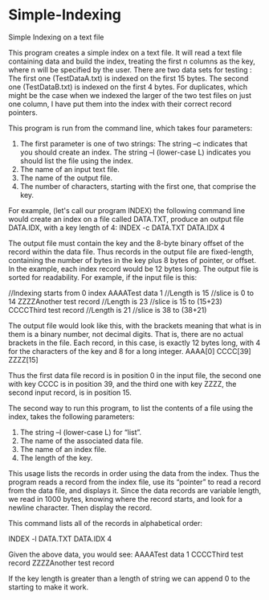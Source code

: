 # Simple-Indexing
Simple Indexing on a text file

This program creates a simple index on a text file.  It will read a text file containing data and build the index, treating the first n columns as the key, where n will be specified by the user. There are two data sets for testing : The first one (TestDataA.txt) is indexed on the first 15 bytes.  The second one (TestDataB.txt) is indexed on the first 4 bytes.
For duplicates, which might be the case when we indexed the larger of the two test files on just one column, I have put them into the index with their correct record pointers.

This program is run from the command line, which takes four parameters:

1.	The first parameter is one of two strings: The string –c indicates that you should create an index.  The string –l (lower-case L) indicates you should list the file using the index.
2.	The name of an input text file.
3.	The name of the output file.
4.	The number of characters, starting with the first one, that comprise the key.

For example, (let's call our program INDEX) the following command line would create an index on a file called DATA.TXT, produce an output file DATA.IDX, with a key length of 4:
INDEX -c DATA.TXT DATA.IDX 4

The output file must contain the key and the 8-byte binary offset of the record within the data file.  Thus records in the output file are fixed-length, containing the number of bytes in the key plus 8 bytes of pointer, or offset.  In the example, each index record would be 12 bytes long.  The output file is sorted for readability.
For example, if the input file is this:

//Indexing starts from 0 index
AAAATest data 1			      //Length is 15	//slice is 0 to 14
ZZZZAnother test record		//Length is 23	//slice is 15 to (15+23)
CCCCThird test record			//Length is 21	//slice is 38 to (38+21)

The output file would look like this, with the brackets meaning that what is in them is a binary number, not decimal digits.  That is, there are no actual brackets in the file.  Each record, in this case, is exactly 12 bytes long, with 4 for the characters of the key and 8 for a long integer.
AAAA[0]
CCCC[39]
ZZZZ[15]

Thus the first data file record is in position 0 in the input file, the second one with key CCCC is in position 39, and the third one with key ZZZZ, the second input record, is in position 15.

The second way to run this program, to list the contents of a file using the index, takes the following parameters:

1.	The string –l (lower-case L) for “list”.
2.	The name of the associated data file.
3.	The name of an index file.
4.	The length of the key.

This usage lists the records in order using the data from the index.  Thus the program reads a record from the index file, use its “pointer” to read a record from the data file, and displays it. Since the data records are variable length, we read in 1000 bytes, knowing where the record starts, and look for a newline character.  Then display the record.

This command lists all of the records in alphabetical order:

INDEX -l DATA.TXT DATA.IDX 4

Given the above data, you would see:
AAAATest data 1
CCCCThird test record
ZZZZAnother test record

If the key length is greater than a length of string we can append 0 to the starting to make it work.
